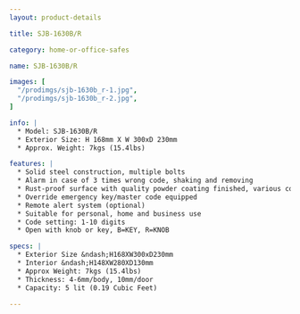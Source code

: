 ```yaml
---
layout: product-details

title: SJB-1630B/R

category: home-or-office-safes

name: SJB-1630B/R

images: [
  "/prodimgs/sjb-1630b_r-1.jpg",
  "/prodimgs/sjb-1630b_r-2.jpg",
]

info: |
  * Model: SJB-1630B/R
  * Exterior Size: H 168mm X W 300xD 230mm
  * Approx. Weight: 7kgs (15.4lbs)

features: |
  * Solid steel construction, multiple bolts
  * Alarm in case of 3 times wrong code, shaking and removing
  * Rust-proof surface with quality powder coating finished, various colors available
  * Override emergency key/master code equipped
  * Remote alert system (optional)
  * Suitable for personal, home and business use
  * Code setting: 1-10 digits
  * Open with knob or key, B=KEY, R=KNOB

specs: |
  * Exterior Size &ndash;H168XW300xD230mm
  * Interior &ndash;H148XW280XD130mm
  * Approx Weight: 7kgs (15.4lbs)
  * Thickness: 4-6mm/body, 10mm/door
  * Capacity: 5 lit (0.19 Cubic Feet)

---
```



